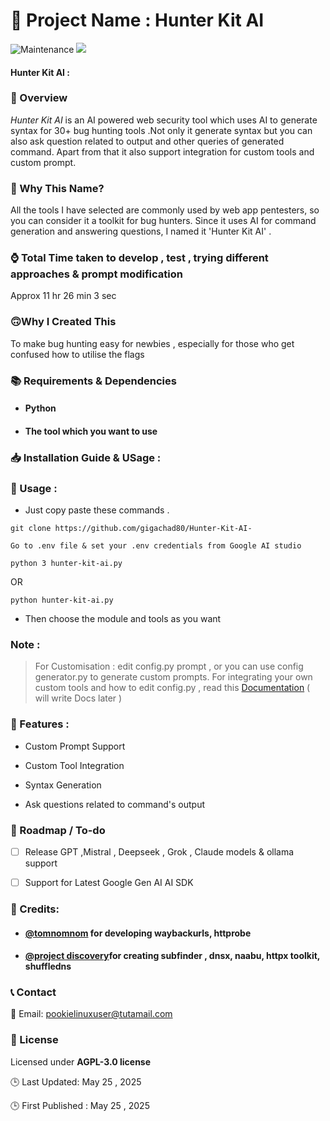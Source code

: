 


🚀 Project Name : Hunter Kit AI
===============

![Maintenance](https://img.shields.io/badge/Maintained%3F-yes-pink.svg)
<a href="https://github.com/gigachad80/grep-backURLs/issues"><img src="https://img.shields.io/badge/contributions-welcome-brightgreen.svg?style=flat"></a>

#### Hunter Kit AI : 

### 📌 Overview


 *_Hunter Kit AI_* is an AI powered web security tool which uses AI to generate syntax for 30+ bug hunting tools .Not only it generate syntax but you can also ask question related to output and other queries of generated command. Apart from that it also support integration for custom tools and custom prompt. 

### 🤔 Why This Name?

All the tools I have selected are commonly used by web app pentesters, so you can consider it a toolkit for bug hunters. Since it uses AI for command generation and answering questions, I named it 'Hunter Kit AI' .  


### ⌚ Total Time taken to develop , test , trying different approaches & prompt modification 

 Approx 11 hr 26 min 3 sec 

### 🙃Why I Created This

 To make bug hunting easy for newbies , especially for those who get confused how to utilise the flags

### 📚  Requirements & Dependencies

* #### Python 
* #### The tool which you want to use 

### 📥 Installation Guide & USage : 

### 🍃 Usage :

- Just copy paste these commands .

```
git clone https://github.com/gigachad80/Hunter-Kit-AI-
```

```
Go to .env file & set your .env credentials from Google AI studio
```

```
python 3 hunter-kit-ai.py
```
OR

```
python hunter-kit-ai.py
```

- Then choose the module and tools as you want

### Note : 

> For Customisation : edit config.py prompt , or you can use config generator.py to generate custom prompts. For integrating your own custom tools and how to edit config.py , read this [Documentation]() ( will write Docs later )

### 💫 Features  : 

- Custom Prompt Support

- Custom Tool Integration

- Syntax Generation

- Ask questions related to command's output 



### 📝 Roadmap / To-do 

- [ ] Release GPT ,Mistral , Deepseek , Grok , Claude models & ollama support
- [ ] Support for Latest Google Gen AI AI SDK  



### 💓 Credits:


* #### [@tomnomnom](https://github.com/tomnomnom) for developing waybackurls, httprobe
* ####  [@project discovery](https://github.com/projectdiscovery)for creating subfinder , dnsx, naabu, httpx toolkit, shuffledns




### 📞 Contact


 📧 Email: pookielinuxuser@tutamail.com


### 📄 License

Licensed under **AGPL-3.0 license**

🕒 Last Updated: May 25 , 2025 

🕒 First Published : May 25 ,  2025
